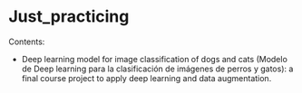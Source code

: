 # Just_practicing

Contents:

* Deep learning model for image classification of dogs and cats (Modelo de Deep learning para la clasificación de imágenes de perros y gatos): a final course project to apply deep learning and data augmentation.
